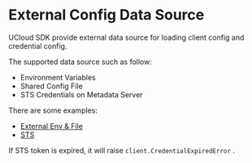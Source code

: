 # External Config Data Source

UCloud SDK provide external data source for loading client config and credential config.

The supported data source such as follow:

- Environment Variables
- Shared Config File
- STS Credentials on Metadata Server

There are some examples:

- [External Env & File](../../examples/external)
- [STS](../../examples/stscreds)

If STS token is expired, it will raise `client.CredentialExpiredError` .
